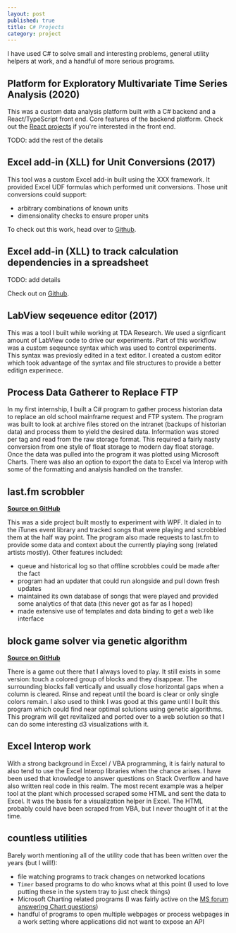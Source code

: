 ```yaml
---
layout: post
published: true
title: C# Projects
category: project
---
```


I have used C# to solve small and interesting problems, general utility helpers at work, and a handful of more serious programs.

## Platform for Exploratory Multivariate Time Series Analysis (2020)

This was a custom data analysis platform built with a C# backend and a React/TypeScript front end. Core features of the backend platform. Check out the [React projects](/projects/react) if you're interested in the front end.

TODO: add the rest of the details

## Excel add-in (XLL) for Unit Conversions (2017)

This tool was a custom Excel add-in built using the XXX framework. It provided Excel UDF formulas which performed unit conversions. Those unit conversions could support:

- arbitrary combinations of known units
- dimensionality checks to ensure proper units

To check out this work, head over to [Github](https://github.com/byronwall/excel-unit-converter).

## Excel add-in (XLL) to track calculation dependencies in a spreadsheet

TODO: add details

Check out on [Github](https://github.com/byronwall/excel-formula-tracking).

## LabView seqeuence editor (2017)

This was a tool I built while working at TDA Research. We used a signficant amount of LabView code to drive our experiments. Part of this workflow was a custom seqeunce syntax which was used to control experiments. This syntax was previosly edited in a text editor. I created a custom editor which took advantage of the syntax and file structures to provide a better editign experinece.

## Process Data Gatherer to Replace FTP

In my first internship, I built a C# program to gather process historian data to replace an old school mainframe request and FTP system. The program was built to look at archive files stored on the intranet (backups of historian data) and process them to yield the desired data. Information was stored per tag and read from the raw storage format. This required a fairly nasty conversion from one style of float storage to modern day float storage. Once the data was pulled into the program it was plotted using Microsoft Charts. There was also an option to export the data to Excel via Interop with some of the formatting and analysis handled on the transfer.

## last.fm scrobbler

[**Source on GitHub**](https://github.com/byronwall/last-fm-scrobbler)

This was a side project built mostly to experiment with WPF. It dialed in to the iTunes event library and tracked songs that were playing and scrobbled them at the half way point. The program also made requests to last.fm to provide some data and context about the currently playing song (related artists mostly). Other features included:

- queue and historical log so that offline scrobbles could be made after the fact
- program had an updater that could run alongside and pull down fresh updates
- maintained its own database of songs that were played and provided some analytics of that data (this never got as far as I hoped)
- made extensive use of templates and data binding to get a web like interface

## block game solver via genetic algorithm

[**Source on GitHub**](https://github.com/byronwall/BlockGameSolver)

There is a game out there that I always loved to play. It still exists in some version: touch a colored group of blocks and they disappear. The surrounding blocks fall vertically and usually close horizontal gaps when a column is cleared. Rinse and repeat until the board is clear or only single colors remain. I also used to think I was good at this game until I built this program which could find near optimal solutions using genetic algorithms. This program will get revitalized and ported over to a web solution so that I can do some interesting d3 visualizations with it.

## Excel Interop work

With a strong background in Excel / VBA programming, it is fairly natural to also tend to use the Excel Interop libraries when the chance arises. I have been used that knowledge to answer questions on Stack Overflow and have also written real code in this realm. The most recent example was a helper tool at the plant which processed scraped some HTML and sent the data to Excel. It was the basis for a visualization helper in Excel. The HTML probably could have been scraped from VBA, but I never thought of it at the time.

## countless utilities

Barely worth mentioning all of the utility code that has been written over the years (but I will!):

- file watching programs to track changes on networked locations
- `Timer` based programs to do who knows what at this point (I used to love putting these in the system tray to just check things)
- Microsoft Charting related programs (I was fairly active on the [MS forum answering Chart questions](https://social.msdn.microsoft.com/profile/byron%20wall/?ws=usercard-mini))
- handful of programs to open multiple webpages or process webpages in a work setting where applications did not want to expose an API
